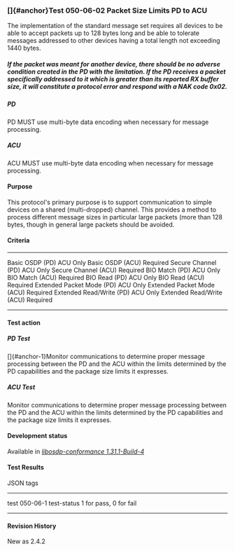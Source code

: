 ### []{#anchor}Test 050-06-02 Packet Size Limits PD to ACU

The implementation of the standard message set requires all devices to
be able to accept packets up to 128 bytes long and be able to tolerate
messages addressed to other devices having a total length not exceeding
1440 bytes.

##### If the packet was meant for another device, there should be no adverse condition created in the PD with the limitation. If the PD receives a packet specifically addressed to it which is greater than its reported RX buffer size, it will constitute a protocol error and respond with a NAK code 0x02. 

##### PD

PD MUST use multi-byte data encoding when necessary for message
processing.

##### ACU

ACU MUST use multi-byte data encoding when necessary for message
processing.

#### Purpose

This protocol\'s primary purpose is to support communication to simple
devices on a shared (multi-dropped) channel. This provides a method to
process different message sizes in particular large packets (more than
128 bytes, though in general large packets should be avoided.

#### Criteria

  ---------------------------- ----------
  Basic OSDP (PD)              ACU Only
  Basic OSDP (ACU)             Required
  Secure Channel (PD)          ACU Only
  Secure Channel (ACU)         Required
  BIO Match (PD)               ACU Only
  BIO Match (ACU)              Required
  BIO Read (PD)                ACU Only
  BIO Read (ACU)               Required
  Extended Packet Mode (PD)    ACU Only
  Extended Packet Mode (ACU)   Required
  Extended Read/Write (PD)     ACU Only
  Extended Read/Write (ACU)    Required
  ---------------------------- ----------

#### Test action

##### PD Test

[]{#anchor-1}Monitor communications to determine proper message
processing between the PD and the ACU within the limits determined by
the PD capabilities and the package size limits it expresses.

##### ACU Test

Monitor communications to determine proper message processing between
the PD and the ACU within the limits determined by the PD capabilities
and the package size limits it expresses.

#### Development status

Available in [*libosdp-conformance
1.31.1-Build-4*](https://github.com/Security-Industry-Association/libosdp-conformance/releases/tag/1.31-4)

#### Test Results

JSON tags

  ------------- ------------------------
  test          050-06-1
  test-status   1 for pass, 0 for fail
  ------------- ------------------------

#### Revision History

New as 2.4.2
